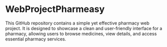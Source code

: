 # WebProjectPharmeasy
This GitHub repository contains a simple yet effective pharmacy web project. It is designed to showcase a clean and user-friendly interface for a pharmacy, allowing users to browse medicines, view details, and access essential pharmacy services.

